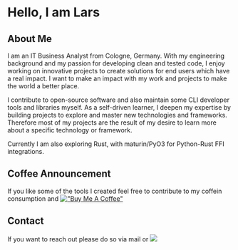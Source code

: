 # Hello, I am Lars

<!--
**Zaloog/Zaloog** is a ✨ _special_ ✨ repository because its `README.md` (this file) appears on your GitHub profile.

Here are some ideas to get you started:

- 🔭 I’m currently working on ...
- 🌱 I’m currently learning ...
- 👯 I’m looking to collaborate on ...
- 🤔 I’m looking for help with ...
- 💬 Ask me about ...
- 📫 How to reach me: ...
- 😄 Pronouns: ...
- ⚡ Fun fact: ...
-->

## About Me
I am an IT Business Analyst from Cologne, Germany.
With my engineering background and my passion for developing clean and tested code, I enjoy working on
innovative projects to create solutions for end users which have a real impact.
I want to make an impact with my work and projects to make the world a better place.

I contribute to open-source software and also maintain some CLI developer tools and libraries myself.
As a self-driven learner, I deepen my expertise by building projects to explore and master new technologies and frameworks.
Therefore most of my projects are the result of my desire to learn more about a specific technology
or framework.

Currently I am also exploring Rust, with maturin/PyO3 for Python-Rust FFI integrations.

## Coffee Announcement
If you like some of the tools I created feel free to contribute to my coffein consumption and 
[!["Buy Me A Coffee"](https://www.buymeacoffee.com/assets/img/custom_images/orange_img.png)](https://www.buymeacoffee.com/zaloog)

## Contact
If you want to reach out please do so via mail or
[<img src="https://img.shields.io/badge/linkedin-%230077B5.svg?&style=for-the-badge&logo=linkedin&logoColor=white"/>](https://www.linkedin.com/in/lars-grams/)
